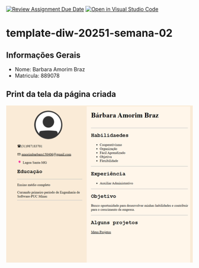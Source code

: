 [![Review Assignment Due Date](https://classroom.github.com/assets/deadline-readme-button-22041afd0340ce965d47ae6ef1cefeee28c7c493a6346c4f15d667ab976d596c.svg)](https://classroom.github.com/a/T_SLJQ6l)
[![Open in Visual Studio Code](https://classroom.github.com/assets/open-in-vscode-2e0aaae1b6195c2367325f4f02e2d04e9abb55f0b24a779b69b11b9e10269abc.svg)](https://classroom.github.com/online_ide?assignment_repo_id=18486373&assignment_repo_type=AssignmentRepo)
# template-diw-20251-semana-02

## Informações Gerais
- Nome: Barbara Amorim Braz
- Matricula: 889078

## Print da tela da página criada
![alt text](<curriculo.png>)
